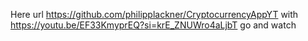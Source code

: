 Here url https://github.com/philipplackner/CryptocurrencyAppYT with https://youtu.be/EF33KmyprEQ?si=krE_ZNUWro4aLjbT go and watch
